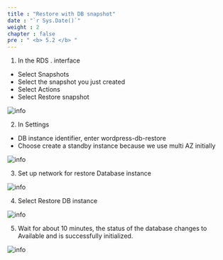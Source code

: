 ```yaml
---
title : "Restore with DB snapshot"
date : "`r Sys.Date()`"
weight : 2
chapter : false
pre : " <b> 5.2 </b> "
---
```



1. In the RDS . interface
- Select Snapshots
- Select the snapshot you just created
- Select Actions
- Select Restore snapshot


![info](/images/restoreandbackup/restore-snapshot-setup-01.png?featherlight=false&width=90pc)

2. In Settings
- DB instance identifier, enter wordpress-db-restore
- Choose create a standby instance because we use multi AZ initially


![info](/images/restoreandbackup/restore-snapshot-setup-02.png?featherlight=false&width=90pc)

3. Set up network for restore Database instance

![info](/images/restoreandbackup/restore-snapshot-setup-03.png?featherlight=false&width=90pc)

4. Select Restore DB instance

![info](/images/restoreandbackup/restore-snapshot-setup-04.png?featherlight=false&width=90pc)

5. Wait for about 10 minutes, the status of the database changes to Available and is successfully initialized.

![info](/images/restoreandbackup/restore-snapshot-setup-05.png?featherlight=false&width=90pc)